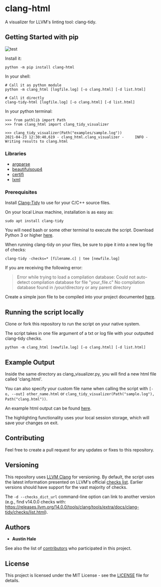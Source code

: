 # clang-html
A visualizer for LLVM's linting tool: clang-tidy.

## Getting Started with pip
![test](https://static.pepy.tech/personalized-badge/clang-html?period=total&units=international_system&left_color=black&right_color=blue&left_text=Downloads)

Install it:
```
python -m pip install clang-html
```
In your shell:
```
# Call it as python module
python -m clang_html [logfile.log] [-o clang.html] [-d list.html]

# Call it directly
clang-tidy-html [logfile.log] [-o clang.html] [-d list.html]
```

In your python terminal:
```
>>> from pathlib import Path
>>> from clang_html import clang_tidy_visualizer

>>> clang_tidy_visualizer(Path("examples/sample.log"))
2021-04-23 12:30:40,619 - clang_html.clang_visualizer -     INFO - Writing results to clang.html
```

### Libraries
- [argparse](https://pypi.org/project/argparse/)
- [beautifulsoup4](https://pypi.org/project/beautifulsoup4/)
- [certifi](https://pypi.org/project/certifi/)
- [lxml](https://pypi.org/project/lxml/)

### Prerequisites

Install [Clang-Tidy](http://clang.llvm.org/extra/clang-tidy/) to use for your C/C++ source files.

On your local Linux machine, installation is as easy as:

```
sudo apt install clang-tidy
```

You will need bash or some other terminal to execute the script. Download Python 3 or higher [here](https://www.python.org/downloads/).

When running clang-tidy on your files, be sure to pipe it into a new log file of checks:

```
clang-tidy -checks=* [filename.c] | tee [newfile.log]
```

If you are receiving the following error:

> Error while trying to load a compilation database:
> Could not auto-detect compilation database for file "your_file.c"
> No compilation database found in /your/directory or any parent directory

Create a simple json file to be compiled into your project documented [here](http://clang.llvm.org/docs/JSONCompilationDatabase.html).

## Running the script locally

Clone or fork this repository to run the script on your native system.

The script takes in one file argument of a txt or log file with your outputted clang-tidy checks.

```
python -m clang_html [newfile.log] [-o clang.html] [-d list.html]
```

## Example Output

Inside the same directory as clang_visualizer.py, you will find a new html file called 'clang.html'.

You can also specify your custom file name when calling the script with `[-o, --out] other_name.html` or `clang_tidy_visualizer(Path("sample.log"), Path("clang.html"))`.

An example html output can be found [here](https://austinbhale.com/clang-tidy-html/examples/clang.html).

The highlighting functionality uses your local session storage, which will save your changes on exit.

## Contributing

Feel free to create a pull request for any updates or fixes to this repository.

## Versioning

This repository uses [LLVM Clang](http://clang.llvm.org/extra/clang-tidy/index.html) for versioning. By default, the script uses the latest information presented on LLVM's official [checks list](http://clang.llvm.org/extra/clang-tidy/checks/list.html). Earlier versions should have support for the vast majority of checks.

The `-d --checks_dict_url` command-line option can link to another version (e.g., find v14.0.0 checks with: https://releases.llvm.org/14.0.0/tools/clang/tools/extra/docs/clang-tidy/checks/list.html).

## Authors

- **Austin Hale**

See also the list of [contributors](https://github.com/austinbhale/Clang-Visualizer/graphs/contributors) who participated in this project.

## License

This project is licensed under the MIT License - see the [LICENSE](https://github.com/austinbhale/Clang-Visualizer/LICENSE) file for details.
